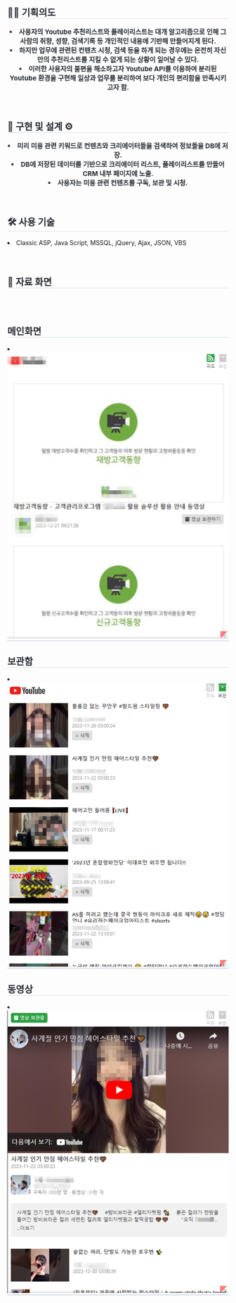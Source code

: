 <div align= "left"> 
    <h2 style="border-bottom: 1px solid #d8dee4; color: #282d33;"> ✍🏻 기획의도 </h2>  
    <div style="font-weight: 700; font-size: 15px; text-align: center; color: #282d33;">
        <li> 사용자의 Youtube 추천리스트와 플레이리스트는 대개 알고리즘으로 인해 그 사람의 취향, 성향, 검색기록 등 개인적인 내용에 기반해 만들어지게 된다. </li>
        <li> 하지만 업무에 관련된 컨텐츠 시청, 검색 등을 하게 되는 경우에는 온전히 자신만의 추천리스트를 지킬 수 없게 되는 상황이 일어날 수 있다. </li>
        <li> 이러한 사용자의 불편을 해소하고자 Youtube API를 이용하여 분리된 Youtube 환경을 구현해 일상과 업무를 분리하여 보다 개인의 편리함을 만족시키고자 함. </li>
    </div> 
</div>
<br>
<br>
<div align= "left"> 
    <h2 style="border-bottom: 1px solid #d8dee4; color: #282d33;"> 🔨 구현 및 설계 ⚙ </h2>  
    <div style="font-weight: 700; font-size: 15px; text-align: center; color: #282d33;">
        <li> 미리 미용 관련 키워드로 컨텐츠와 크리에이터들을 검색하여 정보들을 DB에 저장. </li>
        <li> DB에 저장된 데이터를 기반으로 크리에이터 리스트, 플레이리스트를 만들어 CRM 내부 페이지에 노출. </li>
        <li> 사용자는 미용 관련 컨텐츠를 구독, 보관 및 시청. </li>
    </div> 
</div>
<br>
<br>
<div align= "left">
    <h2 style="border-bottom: 1px solid #d8dee4; color: #282d33;"> 🛠️ 사용 기술 </h2>
    <div style="margin: 0 auto; text-align: left;" align= "left">
        <li>Classic ASP, Java Script, MSSQL, jQuery, Ajax, JSON, VBS</li>
    </div>
</div>
<br>
<br>
<div align= "left">
    <h2 style="border-bottom: 1px solid #d8dee4; color: #282d33;"> 📃 자료 화면 </h2>
    <br><br>
    <h2 style="border-bottom: 1px solid #d8dee4; color: #282d33;"> 메인화면 </h2>
    <div style="margin: 0 auto; text-align: left; border-bottom: 1px solid #d8dee4; color: #282d33;" align= "left">
        <li style="border-bottom:1px solid #d8dee4;">
            <img src="https://github.com/Hecarim-JYP/about_JYP/blob/main/Youtube%20API/Main.png"/>                        
        </li>
    </div>
    <h2 style="border-bottom: 1px solid #d8dee4; color: #282d33;"> 보관함 </h2>
    <div style="margin: 0 auto; text-align: left; border-bottom: 1px solid #d8dee4; color: #282d33;" align= "left">
        <li style="border-bottom:1px solid #d8dee4;">
            <img src="https://github.com/Hecarim-JYP/about_JYP/blob/main/Youtube%20API/Content.png"/>                        
        </li>
    </div>
    <h2 style="border-bottom: 1px solid #d8dee4; color: #282d33;"> 동영상 </h2>
    <div style="margin: 0 auto; text-align: left; border-bottom: 1px solid #d8dee4; color: #282d33;" align= "left">
        <li style="border-bottom:1px solid #d8dee4;">
            <img src="https://github.com/Hecarim-JYP/about_JYP/blob/main/Youtube%20API/View.png"/>                        
        </li>
    </div>
</div>
